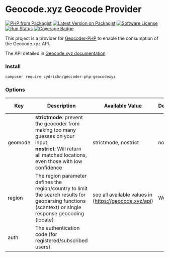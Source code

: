 # Geocode.xyz Geocode Provider

[![PHP from Packagist](https://img.shields.io/packagist/php-v/cydrickn/geocoder-php-geocodexyz.svg)](https://packagist.org/packages/cydrickn/geocoder-php-geocodexyz)
[![Latest Version on Packagist](https://img.shields.io/packagist/v/cydrickn/geocoder-php-geocodexyz.svg)](https://packagist.org/packages/cydrickn/geocoder-php-geocodexyz)
[![Software License](https://img.shields.io/packagist/l/cydrickn/geocoder-php-geocodexyz.svg)](LICENSE)
[![Run Status](https://api.shippable.com/projects/5bd06d7956f6dd0700fbb734/badge?branch=master)](https://app.shippable.com/github/cydrickn/geocoder-php-geocodexyz)
[![Coverage Badge](https://api.shippable.com/projects/5bd06d7956f6dd0700fbb734/coverageBadge?branch=master)](https://app.shippable.com/github/cydrickn/geocoder-php-geocodexyz)

This project is a provider for 
[Geocoder-PHP](https://github.com/geocoder-php/Geocoder) to 
enable the consumption of the Geocode.xyz API.

The API detailed in [Geocode.xyz documentation](https://geocode.xyz/api)

### Install

```bash
composer require cydrickn/geocoder-php-geocodexyz
```

### Options

|Key|Description|Available Value|Default|Customizable in Query Data|
|---|-----------|---------------|-------|--------------------------|
|geomode| **strictmode**: prevent the geocoder from making too many guesses on your input.<br/>**nostrict**: Will return all matched locations, even those with low confidence | strictmode, nostrict | nostrict | yes |
|region|The region parameter defines the region/country to limit the search results for geoparsing functions (scantext) or single response geocoding (locate)|see all available values in (https://geocode.xyz/api)|World|yes|
|auth|The authentication code (for registered/subscribed users).|||no|